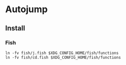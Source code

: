 # Autojump

## Install

### Fish

```
ln -fv fish/j.fish $XDG_CONFIG_HOME/fish/functions
ln -fv fish/cd.fish $XDG_CONFIG_HOME/fish/functions
```
